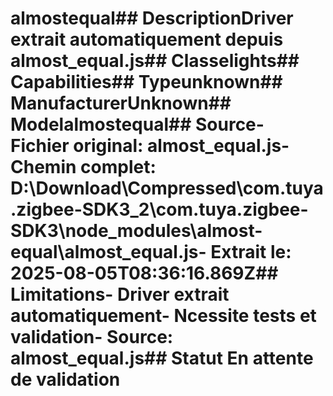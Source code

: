 # almostequal##  DescriptionDriver extrait automatiquement depuis almost_equal.js##  Classelights##  Capabilities##  Typeunknown##  ManufacturerUnknown##  Modelalmostequal##  Source- **Fichier original**: almost_equal.js- **Chemin complet**: D:\Download\Compressed\com.tuya.zigbee-SDK3_2\com.tuya.zigbee-SDK3\node_modules\almost-equal\almost_equal.js- **Extrait le**: 2025-08-05T08:36:16.869Z##  Limitations- Driver extrait automatiquement- Ncessite tests et validation- Source: almost_equal.js##  Statut En attente de validation